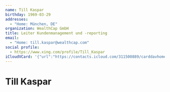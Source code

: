 ```yaml
---
name: Till Kaspar
birthday: 1969-03-29
addresses:
  - "Home: München, DE"
organization: WealthCap GmbH
title: Leiter Kundenmanagement und -reporting
email:
  - "Home: till.kaspar@wealthcap.com"
social profile:
  - https://www.xing.com/profile/Till_Kaspar
iCloudVCard: '{"url":"https://contacts.icloud.com/311500889/carddavhome/card/96746639-C5EF-4766-AC30-93F7B0EBD26E.vcf","etag":"\"kmfhatfx\"","data":"BEGIN:VCARD\r\nVERSION:3.0\r\nFN:\r\nN:Kaspar;Till;;;\r\nUID:0F2FFD4E-7DE7-4DCE-BC0A-46D33366C7B1\r\nBDAY;VALUE=date:1969-03-29\r\nADR;TYPE=HOME:;;;München;;;DE;\r\nWP1.X-ABLABEL:Work\r\nWP2.X-ABLABEL:Work\r\nitem0.X-ABLABEL:xing\r\nPRODID:ez-vcard 0.9.13-fc\r\nREV:2025-04-03T22:07:52Z\r\nORG:WealthCap GmbH;\r\nTITLE:Leiter Kundenmanagement und -reporting\r\nEMAIL;TYPE=HOME:till.kaspar@wealthcap.com\r\nPHOTO;VALUE=uri:https://gateway.icloud.com/contacts/311500889/ck/card/1d07c\r\n d67fa89a5e3b3e7e457a24bb938\r\nitem0.X-SOCIALPROFILE;X-USER=Till_Kaspar:https://www.xing.com/profile/Till_\r\n Kaspar\r\nEND:VCARD"}'
---
```

# Till Kaspar